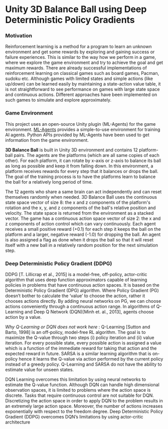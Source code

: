 # Unity 3D Balance Ball using Deep Deterministic Policy Gradients

### Motivation 
Reinforcement learning is a method for a program to learn an unknown environment and get some rewards by exploring and gaining success 
or failure experiences. This is similar to the way how we perform in a game, where we explore the game environment and try to achieve 
the goal and get maximum rewards.
There are already successful implementations of reinforcement learning on classical games such as board games, Pacman, sudoku etc. 
Although games with limited states and simple actions (like up/down) can be learned easily by maintaining a state-action value table, it is
not straightforward to see performance on games with large state space and continuous actions. Different approaches have been implemented
on such games to simulate and explore approximately.

###	Game Environment
This project uses an open-source Unity plugin (ML-Agents) for the game environment. [ML-Agents](https://github.com/Unity-Technologies/ml-agents)
provides a simple-to-use environment for training AI agents. Python APIs provided by ML-Agents have been used to get information from the 
game environment.

**3D Balance Ball** is built in Unity 3D environment and contains 12 platform-ball pairs. The agents are the platforms (which are all same
copies of each other). For each platform, it can rotate by x-axis or z-axis to balance its ball as long as possible and keep it from falling
down. In this environment, a platform receives rewards for every step that it balances or drops the ball. The goal of the training process
is to have the platforms learn to balance the ball for a relatively long period of time.

The 12 agents who share a same brain can act independently and can reset themselves randomly when needed. 3D Balance Ball uses the 
continuous state space vector of size 8: the x and z components of the platform's rotation and the x, y, and z components of the ball's
relative position and velocity. The state space is returned from the environment as a stacked vector. The game has a  continuous action
space vector of size 2: the x and z components of action control which can vary continuously. Each agent receives a small positive
reward (+0.1) for each step it keeps the ball on the platform and a larger, negative reward (-1.0) for dropping the ball. An agent is also
assigned  a flag as done when it drops the ball so that it will reset itself with a new ball in a relatively random position for the next 
simulation step.

### Deep Deterministic Policy Gradient (DDPG)
DDPG [T. Lillicrap et al., 2015] is a model-free, off-policy, actor-critic algorithm that uses deep function approximators capable of 
learning policies in problems that have continuous action spaces. It is based on the Deterministic Policy Gradient (DPG) algorithm. 
Where Policy Gradient (PG) doesn’t bother to calculate the ‘value’ to choose the action, rather it chooses actions directly. By adding
neural networks on PG, we can choose actions conveniently through a continuous action range. In algorithms of Q-Learning and Deep Q 
Network (DQN)[Minh et. al., 2013], agents choose action by a value. 

_Why Q-Learning or DQN does not work here_ : 
Q-Learning [Sutton and Barto, 1998]  is an off-policy, model-free RL algorithm. The goal is
to maximize the Q-value through two steps (i) policy iteration and (ii) value iteration. For every possible state,  every possible action
is assigned a value which is a function of the immediate reward for taking that action and the expected reward in future. SARSA is a 
similar learning algorithm that is on-policy hence it learns the Q-value via action performed by the current policy instead of a greedy 
policy. Q-Learning and SARSA do not have the ability to estimate value for unseen states. 

DQN Learning  overcomes this limitation by 
using neural networks to estimate the Q-value function. Although DQN can handle high dimensional observation spaces, it is limited to 
problems where the action space is discrete. Tasks that require continuous control are not suitable for DQN. Discretizing the action 
space in order to apply DQN to the problem results in an extremely large action space. Moreover, the number of actions increases 
exponentially with respect to the freedom degree. Deep Deterministic Policy Gradient (DDPG) overcomes DQN’s limitations by using 
actor-critic architecture
